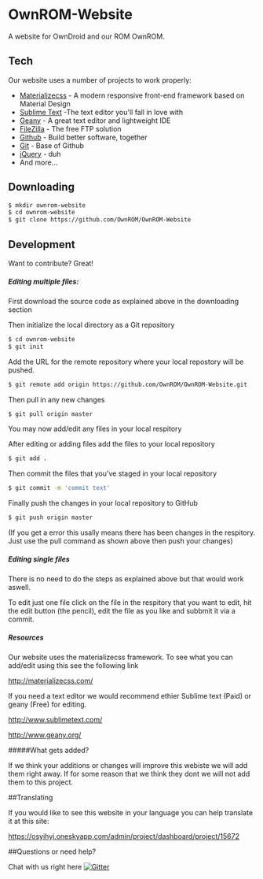 # OwnROM-Website

A website for OwnDroid and our ROM OwnROM.



## Tech

Our website uses a number of projects to work properly:

* [Materializecss] - A modern responsive front-end framework based on Material Design
* [Sublime Text] -The text editor you'll fall in love with
* [Geany] - A great text editor and lightweight IDE
* [FileZilla] - The free FTP solution
* [Github] - Build better software, together
* [Git] - Base of Github
* [jQuery] - duh
* And more...

## Downloading

```sh
$ mkdir ownrom-website
$ cd ownrom-website
$ git clone https://github.com/OwnROM/OwnROM-Website
```

## Development

Want to contribute? Great!



##### Editing multiple files:

First download the source code as explained above in the downloading section

Then initialize the local directory as a Git repository
```sh
$ cd ownrom-website
$ git init
```

Add the URL for the remote repository where your local repostory will be pushed.
```sh
$ git remote add origin https://github.com/OwnROM/OwnROM-Website.git
```

Then pull in any new changes
```sh
$ git pull origin master
```

You may now add/edit any files in your local respitory

After editing or adding files add the files to your local repository
```sh
$ git add .
```

Then commit the files that you've staged in your local repository
```sh
$ git commit -m 'commit text'
```

Finally push the changes in your local repository to GitHub
```sh
$ git push origin master
```

(If you get a error this usally means there has been changes in the respitory. Just use the pull command as shown above then push your changes)

##### Editing single files

There is no need to do the steps as explained above but that would work aswell.

To edit just one file click on the file in the respitory that you want to edit, hit the edit button (the pencil), edit the file as you like and subbmit it via a commit.

##### Resources

Our website uses the materializecss framework. To see what you can add/edit using this see the following link

http://materializecss.com/

If you need a text editor we would recommend ethier Sublime text (Paid) or geany (Free) for editing.

http://www.sublimetext.com/

http://www.geany.org/

#####What gets added?

If we think your additions or changes will improve this webiste we will add them right away. If for some reason that we think they dont we will not add them to this project.

##Translating

If you would like to see this website in your language you can help translate it at this site:

https://osyihyj.oneskyapp.com/admin/project/dashboard/project/15672

##Questions or need help?

Chat with us right here
[![Gitter](https://badges.gitter.im/Join%20Chat.svg)](https://gitter.im/OwnROM/android?utm_source=badge&utm_medium=badge&utm_campaign=pr-badge&utm_content=badge)







[jQuery]:http://jquery.com
[Materializecss]:http://materializecss.com/
[Sublime Text]:http://www.sublimetext.com/
[Geany]:http://www.geany.org/
[FileZilla]:https://filezilla-project.org/
[Github]:https://github.com/
[Git]:http://git-scm.com/
